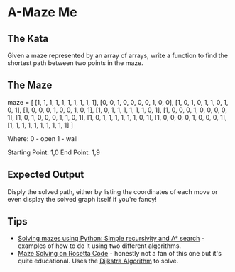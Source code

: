 # A-Maze Me

## The Kata
Given a maze represented by an array of arrays, write a function to find
the shortest path between two points in the maze.

## The Maze

maze =
  [  [1,  1,  1,  1,  1,  1,  1,  1,  1,  1],
     [0,  0,  1,  0,  0,  0,  0,  1,  0,  0],
     [1,  0,  1,  0,  1,  1,  0,  1,  0,  1],
     [1,  0,  0,  0,  1,  0,  0,  1,  0,  1],
     [1,  0,  1,  1,  1,  1,  1,  1,  0,  1],
     [1,  0,  0,  0,  1,  0,  0,  0,  0,  1],
     [1,  0,  1,  0,  0,  0,  1,  1,  0,  1],
     [1,  0,  1,  1,  1,  1,  1,  1,  0,  1],
     [1,  0,  0,  0,  0,  1,  0,  0,  0,  1],
     [1,  1,  1,  1,  1,  1,  1,  1,  1,  1]  ]


Where:
  0 - open
  1 - wall

Starting Point: 1,0
End Point: 1,9

## Expected Output
Disply the solved path, either by listing the coordinates of each move
or even display the solved graph itself if you're fancy!


## Tips

- [Solving mazes using Python: Simple recursivity and A* search](http://www.laurentluce.com/posts/solving-mazes-using-python-simple-recursivity-and-a-search/) - examples of how to do it using two different algorithms. 
- [Maze Solving on Rosetta Code](http://rosettacode.org/wiki/Maze_solving#Python) - honestly not a fan of this one but it's quite educational. Uses the [Dijkstra Algorithm](http://en.wikipedia.org/wiki/Dijkstra%27s_algorithm) to solve. 


